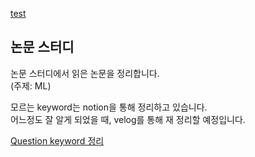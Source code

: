 [test](./README_TEST.md)
## 논문 스터디
논문 스터디에서 읽은 논문을 정리합니다.  
(주제: ML)

모르는 keyword는 notion을 통해 정리하고 있습니다.  
어느정도 잘 알게 되었을 때, velog를 통해 재 정리할 예정입니다.

[Question keyword 정리](https://www.notion.so/valuecoding/be2252fe79ef4f2f9530ccdbce8c5b69)